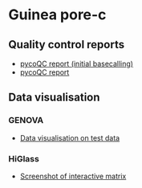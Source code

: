 # Guinea pore-c

## Quality control reports

- [pycoQC report (initial basecalling)](./results/03_initial_qc/pycoqc/pycoqc_initial_basecalling.html)
- [pycoQC report](./results/03_initial_qc/pycoqc/pycoqc.html)

## Data visualisation

### GENOVA

- [Data visualisation on test data](./results/06_data_visualisation/data_visualisation.html)

### HiGlass

- [Screenshot of interactive matrix](./results/06_data_visualisation/guinea_interactive_matrix_screenshot.png)
